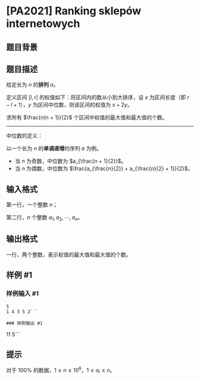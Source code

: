 # [PA2021] Ranking sklepów internetowych

## 题目背景



## 题目描述

给定长为 $n$ 的**排列** $a$。

定义区间 $[l, r]$ 的权值如下：将区间内的数从小到大排序，设 $x$ 为区间长度（即 $r - l + 1$），$y$ 为区间中位数，则该区间的权值为 $x + 2y$。

求所有 $\frac{n(n + 1)}{2}$ 个区间中权值的最大值和最大值的个数。

------------

中位数的定义：

以一个长为 $n$ 的**单调递增**的序列 $a$ 为例。

- 当 $n$ 为奇数，中位数为 $a_{\frac{n + 1}{2}}$。
- 当 $n$ 为偶数，中位数为 $\frac{a_{\frac{n}{2}} + a_{\frac{n}{2} + 1}}{2}$。

## 输入格式

第一行，一个整数 $n$；

第二行，$n$ 个整数 $a_1, a_2, \cdots, a_n$。

## 输出格式

一行，两个整数，表示权值的最大值和最大值的个数。

## 样例 #1

### 样例输入 #1
```
5
1 4 3 5 2```

### 样例输出 #1

```
11 5```

## 提示

对于 $100\%$ 的数据，$1 \leq n \leq 10^6$，$1 \leq a_i \leq n$。
